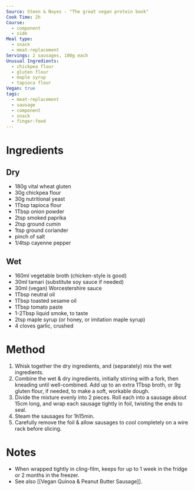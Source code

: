 ```yaml
---
Source: Steen & Noyes - "The great vegan protein book"
Cook Time: 2h
Course:
  - component
  - side
Meal type:
  - snack
  - meat-replacement
Servings: 2 sausages, 180g each
Unusual Ingredients:
  - chickpea flour
  - gluten flour
  - maple syrup
  - tapioca flour
Vegan: true
tags:
  - meat-replacement
  - sausage
  - component
  - snack
  - finger-food
---
```

# Ingredients

## Dry

- 180g vital wheat gluten
- 30g chickpea flour
- 30g nutritional yeast
- 1Tbsp tapioca flour
- 1Tbsp onion powder
- 2tsp smoked paprika
- 2tsp ground cumin
- 1tsp ground coriander
- pinch of salt
- 1/4tsp cayenne pepper

## Wet

- 160ml vegetable broth (chicken-style is good)
- 30ml tamari (substitute soy sauce if needed)
- 30ml (vegan) Worcestershire sauce
- 1Tbsp neutral oil
- 1Tbsp toasted sesame oil
- 1Tbsp tomato paste
- 1-2Tbsp liquid smoke, to taste
- 2tsp maple syrup (or honey, or imitation maple syrup)
- 4 cloves garlic, crushed

# Method

1. Whisk together the dry ingredients, and (separately) mix the wet ingredients.
2. Combine the wet & dry ingredients, initially stirring with a fork, then kneading until well-combined. Add up to an extra 1Tbsp broth, or 9g gluten flour, if needed, to make a soft, workable dough.
3. Divide the mixture evenly into 2 pieces. Roll each into a sausage about 15cm long, and wrap each sausage tightly in foil, twisting the ends to seal.
4. Steam the sausages for 1h15min.
5. Carefully remove the foil & allow sausages to cool completely on a wire rack before slicing.

# Notes

- When wrapped tightly in cling-film, keeps for up to 1 week in the fridge or 2 months in the freezer.
- See also [[Vegan Quinoa & Peanut Butter Sausage]].